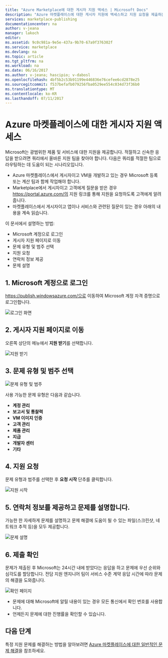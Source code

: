 ```yaml
---
title: "Azure Marketplace에 대한 게시자 지원 액세스 | Microsoft Docs"
description: "Azure 마켓플레이스에 대한 게시자 지원에 액세스하고 지원 요청을 제출하는 방법"
services: marketplace-publishing
documentationcenter: na
author: v-jeana
manager: lakoch
editor: 
ms.assetid: 9c0c981a-9e5e-437a-9b70-67a9f376302f
ms.service: marketplace
ms.devlang: na
ms.topic: article
ms.tgt_pltfrm: na
ms.workload: na
ms.date: 06/16/2017
ms.author: v-jeana; hascipio; v-dabosl
ms.openlocfilehash: 4bf5b2c53b91199e446836e76cefee6cd2878e25
ms.sourcegitcommit: f537befafb079256fba0529ee554c034d73f36b0
ms.translationtype: MT
ms.contentlocale: ko-KR
ms.lasthandoff: 07/11/2017
---
```

# <a name="accessing-publisher-support-for-the-azure-marketplace"></a>Azure 마켓플레이스에 대한 게시자 지원 액세스
Microsoft는 광범위한 제품 및 서비스에 대한 지원을 제공합니다. 적절하고 신속한 응답을 받으려면 쿼리에서 올바른 지원 팀을 찾아야 합니다. 다음은 쿼리를 적절한 팀으로 라우팅하는 데 도움이 되는 시나리오입니다.

* Azure 마켓플레이스에서 게시자이고 VM을 개발하고 있는 경우 Microsoft 등록 또는 계산 팀과 함께 작업해야 합니다.
* Marketplace에서 게시자이고 고객에게 질문을 받은 경우 https://portal.azure.com/의 지원 링크를 통해 지원을 요청하도록 고객에게 알려 줍니다.
* 마켓플레이스에서 게시자이고 앱이나 서비스와 관련된 질문이 있는 경우 아래의 내용을 계속 읽습니다.

이 문서에서 설명하는 방법:

* Microsoft 계정으로 로그인
* 게시자 지원 페이지로 이동
* 문제 유형 및 범주 선택
* 지원 요청
* 연락처 정보 제공
* 문제 설명

## <a name="1-sign-in-to-your-microsoft-account"></a>1. Microsoft 계정으로 로그인
https://publish.windowsazure.com/으로 이동하여 Microsoft 계정 자격 증명으로 로그인합니다.

  ![로그인 화면][1]

## <a name="2-navigate-to-the-publisher-support-pages"></a>2. 게시자 지원 페이지로 이동
오른쪽 상단의 메뉴에서 **지원 받기**를 선택합니다.

  ![지원 받기][2]

## <a name="3-select-the-problem-type-and-category"></a>3. 문제 유형 및 범주 선택
![문제 유형 및 범주][3]

사용 가능한 문제 유형은 다음과 같습니다.

* **계정 관리**
* **보고서 및 통찰력**
* **VM 이미지 인증**
* **고객 관리**
* **제품 관리**
* **지급**
* **개발자 센터**
* **기타**

## <a name="4-request-support"></a>4. 지원 요청
문제 유형과 범주를 선택한 후 **요청 시작** 단추를 클릭합니다.

![지원 시작][4]

## <a name="5-provide-contact-information-and-describe-the-problem"></a>5. 연락처 정보를 제공하고 문제를 설명합니다.
가능한 한 자세하게 문제를 설명하고 문제 해결에 도움이 될 수 있는 파일(스크린샷, 네트워크 추적 등)을 모두 제공합니다.

![문제 설명][5]

## <a name="6-submission-confirmation"></a>6. 제출 확인
문제가 제출된 후 Microsoft는 24시간 내에 받았다는 응답을 하고 문제에 우선 순위와 심각도를 할당합니다. 전담 지원 엔지니어 팀이 서비스 수준 계약 응답 시간에 따라 문제의 해결을 도와줍니다.

![확인 페이지][6]

* 문제에 대해 Microsoft에 알릴 내용이 있는 경우 모든 통신에서 확인 번호를 사용합니다.
* 언제든지 문제에 대한 진행률을 확인할 수 있습니다.

## <a name="next-steps"></a>다음 단계
특정 지원 문제를 해결하는 방법을 알아보려면 [Azure 마켓플레이스에 대한 일반적인 문제 해결](marketplace-publishing-support-common-issues.md)을 참조하세요.

[1]: ./media/marketplace-publishing-get-publisher-support/step1.png
[2]: ./media/marketplace-publishing-get-publisher-support/step2.png
[3]: ./media/marketplace-publishing-get-publisher-support/step3.png
[4]: ./media/marketplace-publishing-get-publisher-support/step4.png
[5]: ./media/marketplace-publishing-get-publisher-support/step5.png
[6]: ./media/marketplace-publishing-get-publisher-support/step6.png
